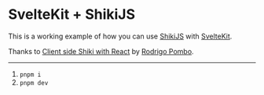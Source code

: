 # SvelteKit + ShikiJS

This is a working example of how you can use [ShikiJS](https://github.com/shikijs/shiki) with [SvelteKit](https://github.com/sveltejs/kit).

Thanks to [Client side Shiki with React](https://codesandbox.io/s/ul66q) by [Rodrigo Pombo](https://codesandbox.io/u/pomber).

---

1. `pnpm i`
2. `pnpm dev`
